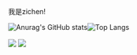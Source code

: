 我是zichen!

![Anurag's GitHub stats](https://github-readme-stats.vercel.app/api?username=zichenlbl&show_icons=true&theme=radical)![Top Langs](https://github-readme-stats.vercel.app/api/top-langs/?username=zichenlbl&layout=compact)

<img align="center" src="https://github-readme-stats.vercel.app/api/pin/?username=zichenlbl&repo=git" />
<img align="center" src="https://github-readme-stats.vercel.app/api/pin/?username=zichenlbl&repo=JavaWeb-Basics" />
